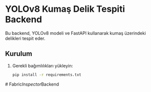 # YOLOv8 Kumaş Delik Tespiti Backend

Bu backend, YOLOv8 modeli ve FastAPI kullanarak kumaş üzerindeki delikleri tespit eder.

## Kurulum

1. Gerekli bağımlılıkları yükleyin:
   ```bash
   pip install -r requirements.txt
#   F a b r i c _ I n s p e c t o r _ B a c k e n d  
 